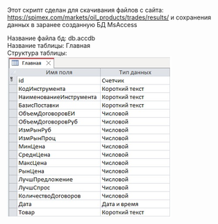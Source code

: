 Этот скрипт сделан для скачивания файлов с сайта: https://spimex.com/markets/oil_products/trades/results/ и сохранения данных в заранее созданную БД MsAccess

Название файла бд: db.accdb\
Название таблицы: Главная\
Структура таблицы:\
![table](https://github.com/ElerGard/python-parsing-spbmtsb/blob/master/Table_structure.jpg)
